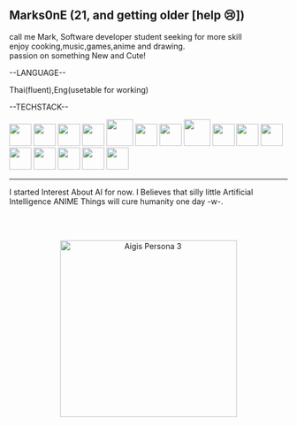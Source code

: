 


Marks0nE (21, and getting older [help 😢])
-----------------------------------------------------------------------------------------------------
call me Mark, Software developer student seeking for more skill </br>
enjoy cooking,music,games,anime and drawing.</br>
passion on something New and Cute! 


--LANGUAGE--</br>

Thai(fluent),Eng(usetable for working)


--TECHSTACK-- 

<p align="left">
  <!-- 🌐 Frontend -->
  <img src="https://cdn.jsdelivr.net/gh/devicons/devicon/icons/html5/html5-original.svg" width="40" height="40" />
  <img src="https://cdn.jsdelivr.net/gh/devicons/devicon/icons/css3/css3-original.svg" width="40" height="40" />
  <img src="https://cdn.jsdelivr.net/gh/devicons/devicon/icons/javascript/javascript-original.svg" width="40" height="40" />
  <img src="https://cdn.jsdelivr.net/gh/devicons/devicon/icons/react/react-original.svg" width="40" height="40" />
  <img src="https://cdn.jsdelivr.net/gh/devicons/devicon/icons/bun/bun-original.svg" width="48" height="48"/>

  <!-- 🧩 Backend / Database -->
  <img src="https://cdn.jsdelivr.net/gh/devicons/devicon/icons/mysql/mysql-original.svg" width="40" height="40" />
  <img src="https://cdn.jsdelivr.net/gh/devicons/devicon/icons/firebase/firebase-plain.svg" width="40" height="40" />
  <img src="https://cdn.jsdelivr.net/gh/devicons/devicon/icons/vite/vite-original.svg" width="48" height="48"/>


  <!-- 🧠 Programming / Tools -->
  <img src="https://cdn.jsdelivr.net/gh/devicons/devicon/icons/python/python-original.svg" width="40" height="40" />
  <img src="https://cdn.jsdelivr.net/gh/devicons/devicon/icons/github/github-original.svg" width="40" height="40" />
  <img src="https://cdn.jsdelivr.net/gh/devicons/devicon/icons/vscode/vscode-original.svg" width="40" height="40" />
  <img src="https://cdn.jsdelivr.net/gh/devicons/devicon/icons/intellij/intellij-original.svg" width="40" height="40" />
  <img src="https://cdn.jsdelivr.net/gh/devicons/devicon/icons/slack/slack-original.svg" width="40" height="40" />
  <img src="https://cdn.jsdelivr.net/gh/devicons/devicon/icons/playwright/playwright-original.svg" width="40" height="40" />

  <!-- 🎮 Game / Creative -->
  <img src="https://cdn.jsdelivr.net/gh/devicons/devicon/icons/renpy/renpy-original.svg" width="40" height="40" />

  <!-- 🧭 Productivity -->
  <img src="https://cdn.jsdelivr.net/gh/devicons/devicon/icons/notion/notion-original.svg" width="40" height="40" />
</p>


-----------------------------------------------------------------------------------------------------

I started Interest About AI for now. I Believes that silly little Artificial Intelligence ANIME Things will cure humanity one day -w-. 

</br>
</br>


<p align="center">
  <img src="https://media1.tenor.com/m/MeoFWw-08c8AAAAd/persona-persona-3.gif"
       alt="Aigis Persona 3"
       width="320">
</p>






